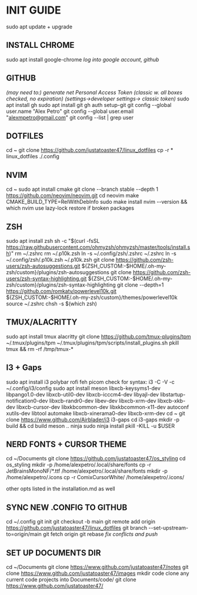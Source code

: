 
# INIT GUIDE

sudo apt update + upgrade

## INSTALL CHROME
sudo apt install google-chrome
*log into google account, github*

## GITHUB
*(may need to:) generate net Personal Access Token (classic w. all boxes checked, no expiration) (settings->developer settings-> classic token)* sudo apt install gh 
sudo apt install git
gh auth setup-git
git config --global user.name "Alex Petro"
git config --global user.email "alexmpetro@gmail.com"
git config --list | grep user

## DOTFILES
cd ~ 
git clone https://github.com/justatoaster47/linux_dotfiles
cp -r * linux_dotfiles ./.config

## NVIM
cd ~ 
sudo apt install cmake
git clone --branch stable --depth 1 https://github.com/neovim/neovim.git 
cd neovim 
make CMAKE_BUILD_TYPE=RelWithDebInfo 
sudo make install 
nvim --version && which nvim
use lazy-lock restore if broken packages

## ZSH
sudo apt install zsh
sh -c "$(curl -fsSL https://raw.githubusercontent.com/ohmyzsh/ohmyzsh/master/tools/install.sh)"
rm ~/.zshrc
rm ~/.p10k.zsh
ln -s ~/.config/zsh/.zshrc ~/.zshrc
ln -s ~/.config/zsh/.p10k.zsh ~/.p10k.zsh
git clone https://github.com/zsh-users/zsh-autosuggestions.git ${ZSH_CUSTOM:-$HOME/.oh-my-zsh/custom}/plugins/zsh-autosuggestions
git clone https://github.com/zsh-users/zsh-syntax-highlighting.git ${ZSH_CUSTOM:-$HOME/.oh-my-zsh/custom}/plugins/zsh-syntax-highlighting
git clone --depth=1 https://github.com/romkatv/powerlevel10k.git ${ZSH_CUSTOM:-$HOME/.oh-my-zsh/custom}/themes/powerlevel10k
source ~/.zshrc
chsh -s $(which zsh)

## TMUX/ALACRITTY
sudo apt install tmux alacritty
git clone https://github.com/tmux-plugins/tpm ~/.tmux/plugins/tpm
~/.tmux/plugins/tpm/scripts/install_plugins.sh
pkill tmux && rm -rf /tmp/tmux-*

## I3 + Gaps
sudo apt install i3 polybar rofi feh picom
check for syntax: i3 -C -V -c ~/.config/i3/config
sudo apt install meson libxcb-keysyms1-dev libpango1.0-dev libxcb-util0-dev
libxcb-icccm4-dev libyajl-dev libstartup-notification0-dev libxcb-randr0-dev
libev-dev libxcb-xrm-dev libxcb-xkb-dev libxcb-cursor-dev libxkbcommon-dev
libxkbcommon-x11-dev autoconf xutils-dev libtool automake
libxcb-xinerama0-dev libxcb-xrm-dev
cd ~
git clone https://www.github.com/Airblader/i3 i3-gaps
cd i3-gaps
mkdir -p build && cd build
meson ..
ninja
sudo ninja install
pkill -KILL -u $USER

## NERD FONTS + CURSOR THEME
cd ~/Documents
git clone  https://github.com/justatoaster47/os_styling
cd os_styling
mkdir -p /home/alexpetro/.local/share/fonts
cp -r JetBrainsMonoNF/*.ttf /home/alexpetro/.local/share/fonts
mkdir -p /home/alexpetro/.icons
cp -r ComixCursorWhite/ /home/alexpetro/.icons/

other opts listed in the installation.md as well


## SYNC NEW .CONFIG TO GITHUB
cd ~/.config
git init
git checkout -b main
git remote add origin https://github.com/justatoaster47/linux_dotfiles
git branch --set-upstream-to=origin/main
git fetch origin
git rebase
*fix conflicts and push*

## SET UP DOCUMENTS DIR
cd ~/Documents
git clone https://www.github.com/justatoaster47/notes
git clone https://www.github.com/justatoaster47/images
mkdir code
clone any current code projects into Documents/code/
git clone https://www.github.com/justatoaster47/



